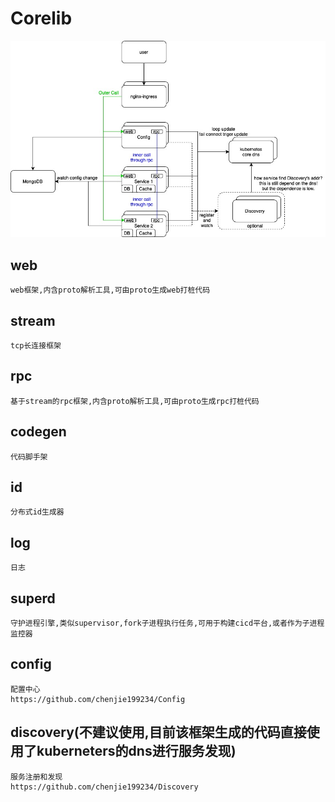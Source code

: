 # Corelib
![image](Corelib.jpg)
## web
	web框架,内含proto解析工具,可由proto生成web打桩代码
## stream
	tcp长连接框架
## rpc
	基于stream的rpc框架,内含proto解析工具,可由proto生成rpc打桩代码
## codegen
	代码脚手架
## id
	分布式id生成器
## log
	日志
## superd
	守护进程引擎,类似supervisor,fork子进程执行任务,可用于构建cicd平台,或者作为子进程监控器
## config
	配置中心
	https://github.com/chenjie199234/Config
## discovery(不建议使用,目前该框架生成的代码直接使用了kuberneters的dns进行服务发现)
	服务注册和发现
	https://github.com/chenjie199234/Discovery
